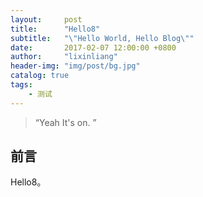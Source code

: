 ```yaml
---
layout:     post
title:      "Hello8"
subtitle:   "\"Hello World, Hello Blog\""
date:       2017-02-07 12:00:00 +0800
author:     "lixinliang"
header-img: "img/post/bg.jpg"
catalog: true
tags:
    - 测试
---
```


> “Yeah It's on. ”


## 前言

Hello8。

